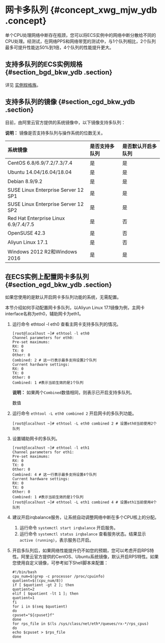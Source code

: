 # 网卡多队列 {#concept_xwg_mjw_ydb .concept}

单个CPU处理网络中断存在瓶颈，您可以将ECS实例中的网络中断分散给不同的CPU处理。经测试，在网络PPS和网络带宽的测试中，与1个队列相比，2个队列最多可提升性能达50%到1倍，4个队列的性能提升更大。

## 支持多队列的ECS实例规格 {#section_bgd_bkw_ydb .section}

详见 [实例规格族](intl.zh-CN/产品简介/实例规格族.md#)。

## 支持多队列的镜像 {#section_cgd_bkw_ydb .section}

目前，由阿里云官方提供的系统镜像中，以下镜像支持多队列：

**说明：** 镜像是否支持多队列与操作系统的位数无关。

|系统镜像|是否支持多队列|是否默认开启多队列|
|:---|:------|:--------|
|CentOS 6.8/6.9/7.2/7.3/7.4|是|是|
|Ubuntu 14.04/16.04/18.04|是|是|
|Debian 8.9/9.2|是|是|
|SUSE Linux Enterprise Server 12 SP1|是|是|
|SUSE Linux Enterprise Server 12 SP2|是|是|
|Red Hat Enterprise Linux 6.9/7.4/7.5|是|否|
|OpenSUSE 42.3|是|否|
|Aliyun Linux 17.1|是|否|
|Windows 2012 R2和Windows 2016|是|是|

## 在ECS实例上配置网卡多队列 {#section_egd_bkw_ydb .section}

如果您使用的是默认开启网卡多队列功能的系统，无需配置。

本节介绍如何手动配置网卡多队列，以Aliyun Linux 17.1镜像为例，主网卡interface名称为eth0，辅助网卡为eth1。

1.  运行命令 ethtool -l eth0 查看主网卡支持多队列的情况。

    ```
    [root@localhost ~]# ethtool -l eth0
    Channel parameters for eth0:
    Pre-set maximums:
    RX: 0
    TX: 0
    Other: 0
    Combined: 2 # 这一行表示最多支持设置2个队列
    Current hardware settings:
    RX: 0
    TX: 0
    Other: 0
    Combined: 1 #表示当前生效的是1个队列
    ```

    **说明：** 如果两个`Combined`数值相同，则表示已开启支持多队列。

    数值

2.  运行命令 `ethtool -L eth0 combined 2` 开启网卡的多队列功能。

    ```
    [root@localhost ~]# ethtool -L eth0 combined 2 # 设置eth0当前使用2个队列
    ```

3.  设置辅助网卡的多队列。

    ```
    [root@localhost ~]# ethtool -l eth1
    Channel parameters for eth1:
    Pre-set maximums:
    RX: 0
    TX: 0
    Other: 0
    Combined: 4 # 这一行表示最多支持设置4个队列
    Current hardware settings:
    RX: 0
    TX: 0
    Other: 0
    Combined: 1 #表示当前生效的是1个队列
    [root@localhost ~]# ethtool -L eth1 combined 4 # 设置eth1当前使用4个队列
    ```

4.  建议开启irqbalance服务，让系统自动调整网络中断在多个CPU核上的分配。

    1.  运行命令 `systemctl start irqbalance` 开启服务。
    2.  运行命令 `systemctl status irqbalance` 查看服务状态。结果显示 `active (running)`，表示服务已开启。
5.  开启多队列后，如果网络性能提升仍不如您的预期，您可以考虑开启RPS特性。阿里云官方提供的CentOS、Ubuntu系统镜像，默认开启RPS特性。如果您使用自定义镜像，可参考如下Shell脚本来配置：

    ```
    #!/bin/bash
    cpu_num=$(grep -c processor /proc/cpuinfo)
    quotient=$((cpu_num/8))
    if [ $quotient -gt 2 ]; then
    quotient=2
    elif [ $quotient -lt 1 ]; then
    quotient=1
    fi
    for i in $(seq $quotient)
    do
    cpuset="${cpuset}f"
    done
    for rps_file in $(ls /sys/class/net/eth*/queues/rx-*/rps_cpus)
    do
    echo $cpuset > $rps_file
    done
    ```


